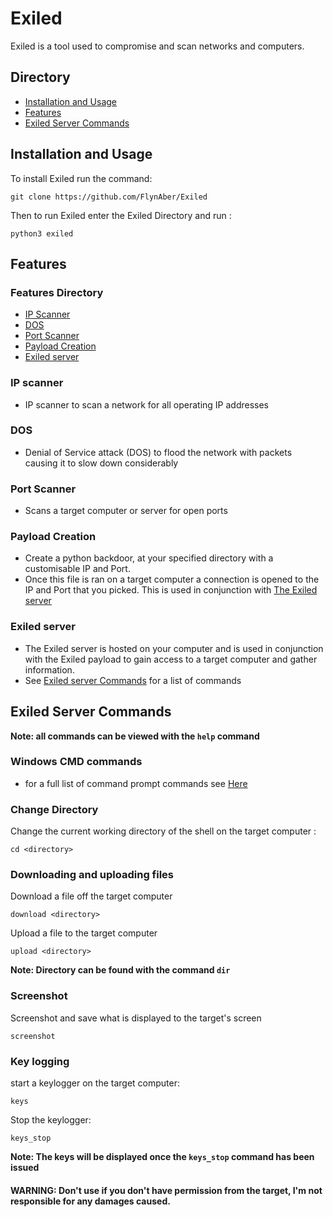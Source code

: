 # Exiled
Exiled is a tool used to compromise and scan networks and computers. 
## Directory
- <a href="https://github.com/FlynAber/Exiled#Installation-and-Usage">Installation and Usage</a>
- <a href="https://github.com/FlynAber/Exiled#Features">Features</a>
- <a href="https://github.com/FlynAber/Exiled#exiled-server-commands">Exiled Server Commands</a>
## Installation and Usage
To install Exiled run the command:
```
git clone https://github.com/FlynAber/Exiled
```
Then to run Exiled enter the Exiled Directory and run :
```
python3 exiled
```
## Features
### Features Directory
- <a href="https://github.com/FlynAber/Exiled#IP-scanner">IP Scanner</a>
- <a href="https://github.com/FlynAber/Exiled#DOS">DOS</a>
- <a href="https://github.com/FlynAber/Exiled#Port-Scanner">Port Scanner</a>
- <a href="https://github.com/FlynAber/Exiled#Payload-Creation">Payload Creation</a>
- <a href="https://github.com/FlynAber/Exiled#Exiled-server">Exiled server</a>
### IP scanner
- IP scanner to scan a network for all operating IP addresses
### DOS
- Denial of Service attack (DOS) to flood the network with packets causing it to slow down considerably
### Port Scanner
- Scans a target computer or server for open ports
### Payload Creation
 - Create a python backdoor, at your specified directory with a customisable IP and Port. 
 - Once this file is ran on a target computer a connection is opened to the IP and Port that you picked. This is used in conjunction with <a href="https://github.com/FlynAber/Exiled#Exiled-server">The Exiled server</a>
### Exiled server
- The Exiled server is hosted on your computer and is used in conjunction with the Exiled payload to gain access to a target computer and gather information.
- See <a href="https://github.com/FlynAber/Exiled#exiled-server-commands">Exiled server Commands</a> for a list of commands
## Exiled Server Commands
**Note: all commands can be viewed with the `help` command**
### Windows CMD commands
 - for a full list of command prompt commands see <a href="https://docs.microsoft.com/en-us/windows-server/administration/windows-commands/windows-commands">Here</a>
### Change Directory
Change the current working directory of the shell on the target computer :
```
cd <directory>
```
### Downloading and uploading files
Download a file off the target computer
```
download <directory>
```
Upload a file to the target computer
```
upload <directory>
```
**Note: Directory can be found with the command `dir`** 
### Screenshot
Screenshot and save what is displayed to the target's screen
```
screenshot
```
### Key logging
start a keylogger on the target computer:
```
keys
```
Stop the keylogger:
```
keys_stop
```
**Note: The keys will be displayed once the `keys_stop` command has been issued**

#### WARNING: Don't use if you don't have permission from the target, I'm not responsible for any damages caused.
